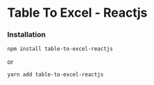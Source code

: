 # Table To Excel - Reactjs

### Installation

```
npm install table-to-excel-reactjs
```

or

```
yarn add table-to-excel-reactjs
```
